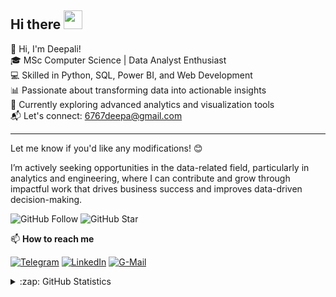 ## Hi there <img src="https://raw.githubusercontent.com/MartinHeinz/MartinHeinz/master/wave.gif" width="30px">

👋 Hi, I'm Deepali!  
🎓 MSc Computer Science | Data Analyst Enthusiast  
💻 Skilled in Python, SQL, Power BI, and Web Development  
📊 Passionate about transforming data into actionable insights  
🌱 Currently exploring advanced analytics and visualization tools  
📬 Let's connect: [6767deepa@gmail.com](mailto:6767deepa@gmail.com)  

---

Let me know if you'd like any modifications! 😊

I’m actively seeking opportunities in the data-related field, particularly in analytics and engineering, where I can contribute and grow through impactful work that drives business success and improves data-driven decision-making.

![GitHub Follow](https://img.shields.io/github/followers/elmoallistair.svg?style=social&label=Follow)
![GitHub Star](https://img.shields.io/github/stars/elmoallistair?affiliations=OWNER%2CCOLLABORATOR&style=social&label=Star)

📫 **How to reach me**

[![Telegram](https://img.shields.io/badge/--telegram?label=Telegram&logo=telegram&style=social)](https://t.me/elmoallistair) 
[![LinkedIn](https://img.shields.io/badge/--linkedin?label=LinkedIn&logo=LinkedIn&style=social)](https://www.linkedin.com/in/elmoallistair)
[![G-Mail](https://img.shields.io/badge/--linkedin?label=Gmail&logo=gmail&style=social)](mailto:work.elmoallistair@gmail.com)

<details close>
<summary>:zap: GitHub Statistics</summary>
  <img src="https://github-readme-stats.vercel.app/api?username=elmoallistair&show_icons=true&theme=nord" width="400px">
</details>
